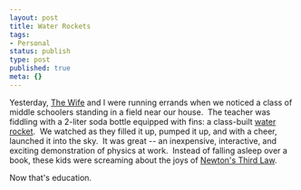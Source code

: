 ```yaml
---
layout: post
title: Water Rockets
tags:
- Personal
status: publish
type: post
published: true
meta: {}
---
```

Yesterday, <a href="http://novanewcomer.com/" target="_blank">The Wife</a> and I were running errands when we noticed a class of middle schoolers standing in a field near our house.  The teacher was fiddling with a 2-liter soda bottle equipped with fins: a class-built <a href="http://www.h2orocket.com/" target="_blank">water rocket</a>.  We watched as they filled it up, pumped it up, and with a cheer, launched it into the sky.  It was great -- an inexpensive, interactive, and exciting demonstration of physics at work.  Instead of falling asleep over a book, these kids were screaming about the joys of <a href="http://en.wikipedia.org/wiki/Newton's_laws_of_motion#Newton.27s_third_law:_law_of_reciprocal_actions" target="_blank">Newton's Third Law</a>.

Now that's education.
